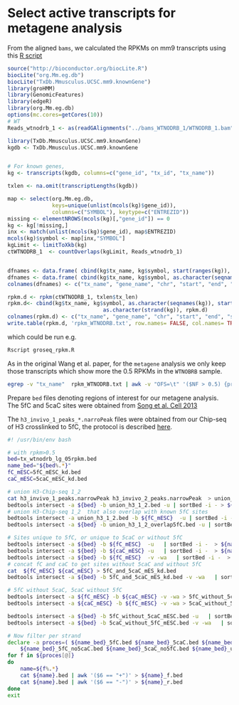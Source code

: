 # Select active transcripts for metagene analysis

From the aligned `bams`, we calculated the RPKMs on mm9 transcripts using this [R script](groseq_rpkm.R)

```R
source("http://bioconductor.org/biocLite.R")
biocLite("org.Mm.eg.db")
biocLite("TxDb.Mmusculus.UCSC.mm9.knownGene")
library(groHMM)
library(GenomicFeatures)
library(edgeR)
library(org.Mm.eg.db)
options(mc.cores=getCores(10))
# WT
Reads_wtnodrb_1 <- as(readGAlignments("../bams_WTNODRB_1/WTNODRB_1.bam"), "GRanges")

library(TxDb.Mmusculus.UCSC.mm9.knownGene)
kgdb <- TxDb.Mmusculus.UCSC.mm9.knownGene


# For known genes,
kg <- transcripts(kgdb, columns=c("gene_id", "tx_id", "tx_name"))

txlen <- na.omit(transcriptLengths(kgdb))

map <- select(org.Mm.eg.db,
              keys=unique(unlist(mcols(kg)$gene_id)),
              columns=c("SYMBOL"), keytype=c("ENTREZID"))
missing <- elementNROWS(mcols(kg)[,"gene_id"]) == 0
kg <- kg[!missing,]
inx <- match(unlist(mcols(kg)$gene_id), map$ENTREZID)
mcols(kg)$symbol <- map[inx,"SYMBOL"]
kgLimit <- limitToXkb(kg)
ctWTNODRB_1  <- countOverlaps(kgLimit, Reads_wtnodrb_1)


dfnames <- data.frame( cbind(kg$tx_name, kg$symbol, start(ranges(kg)), end(ranges(kg)) ))
dfnames <- data.frame( cbind(kg$tx_name, kg$symbol, as.character(seqnames(kg)), start(ranges(kg)), end(ranges(kg)),  as.character(strand(kg)) ))
colnames(dfnames) <- c("tx_name", "gene_name", "chr", "start", "end", "strand")

rpkm.d <- rpkm(ctWTNODRB_1, txlen$tx_len)
rpkm.d<- cbind(kg$tx_name, kg$symbol, as.character(seqnames(kg)), start(ranges(kg)), end(ranges(kg)),
                              as.character(strand(kg)), rpkm.d)
colnames(rpkm.d) <- c("tx_name", "gene_name", "chr", "start", "end", "strand", "rpkm")
write.table(rpkm.d, 'rpkm_WTNODRB.txt', row.names= FALSE, col.names= TRUE, sep= '\t', quote= FALSE)
```

which could be run e.g.

```bash
Rscript groseq_rpkm.R
```

As in the original Wang et al. paper, for the `metagene` analysis we only keep those transcripts which show more the 0.5 RPKMs in the `WTNOBRB` sample.

```bash
egrep -v "tx_name"  rpkm_WTNODRB.txt | awk -v "OFS=\t" '($NF > 0.5) {print $3, $4, $5, $2, "0", $6}' | sortBed -i -  > tx_wtnodrb_lg_05rpkm.bed
```

Prepare `bed` files denoting regions of interest for our metagene analysis. The 5fC and 5caC sites were obtained from [Song et al. Cell 2013](https://www.ncbi.nlm.nih.gov/pmc/articles/PMC3657391/)

The `h3_invivo_1_peaks_*.narroPeak` files were obtained from our Chip-seq of H3 crosslinked to 5fC, the protocol is described [here](../h3_invivo_crosslink/h3_invivo_crosslink.md).

```bash
#! /usr/bin/env bash

# with rpkm>0.5
bed=tx_wtnodrb_lg_05rpkm.bed
name_bed="${bed%.*}"
fC_mESC=5fC_mESC_kd.bed
caC_mESC=5caC_mESC_kd.bed

# union H3-Chip-seq 1_2
cat h3_invivo_1_peaks.narrowPeak h3_invivo_2_peaks.narrowPeak  > union_h3_1_2.bed
bedtools intersect -a ${bed} -b union_h3_1_2.bed -u | sortBed -i - > ${name_bed}_union_h3_1_3.bed
# union H3-Chip-seq 1_2  that also overlap with known 5fC sites
bedtools intersect -a union_h3_1_2.bed -b ${fC_mESC}  -u | sortBed -i - > union_h3_1_2_overlap5fC.bed
bedtools intersect -a ${bed} -b union_h3_1_2_overlap5fC.bed -u | sortBed -i - > ${name_bed}_union_h3_1_2_overlap5fC.bed

# Sites unique to 5fC, or unique to 5caC or without 5fC
bedtools intersect -a ${bed} -b ${fC_mESC}  -u   | sortBed -i -  > ${name_bed}_5fC.bed
bedtools intersect -a ${bed} -b ${caC_mESC} -u   | sortBed -i -  > ${name_bed}_5caC.bed
bedtools intersect -a ${bed} -b ${fC_mESC}  -v -wa   | sortBed -i -  > ${name_bed}_no5fC.bed
# concat fC and caC to get sites without 5caC and without 5fC
cat  ${fC_mESC} ${caC_mESC} > 5fC_and_5caC_mES_kd.bed
bedtools intersect -a ${bed} -b 5fC_and_5caC_mES_kd.bed -v -wa   | sortBed -i -  > ${name_bed}_no5fC_no5caC.bed

# 5fC without 5caC, 5caC without 5fC
bedtools intersect -a ${fC_mESC} -b ${caC_mESC} -v -wa > 5fC_without_5caC_mESC.bed
bedtools intersect -a ${caC_mESC} -b ${fC_mESC} -v -wa > 5caC_without_5fC_mESC.bed

bedtools intersect -a ${bed} -b 5fC_without_5caC_mESC.bed -u   | sortBed -i -  > ${name_bed}_5fC_no5caC.bed
bedtools intersect -a ${bed} -b 5caC_without_5fC_mESC.bed -v -wa   | sortBed -i -  > ${name_bed}_5caC_no5fC.bed

# Now filter per strand
declare -a proces=( ${name_bed}_5fC.bed ${name_bed}_5caC.bed ${name_bed}_no5fC.bed ${name_bed}_no5fC_no5caC.bed  ${bed}
    ${name_bed}_5fC_no5caC.bed ${name_bed}_5caC_no5fC.bed ${name_bed}_union_h3_1_2_overlap5fC.bed  ${name_bed}_union_h3_1_2.bed )
for f in ${proces[@]}
do
    name=${f%.*}
    cat ${name}.bed | awk '($6 == "+")' > ${name}_f.bed
    cat ${name}.bed | awk '($6 == "-")' > ${name}_r.bed
done
exit
```
